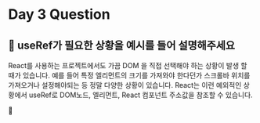 # Day 3 Question



## :memo: useRef가 필요한 상황을 예시를 들어 설명해주세요

React를 사용하는 프로젝트에서도 가끔 DOM 을 직접 선택해야 하는 상황이 발생 할 때가 있습니다. 예를 들어 특정 엘리먼트의 크기를 가져와야 한다던가 스크롤바 위치를 가져오거나 설정해야되는 등 정말 다양한 상황이 있습니다. React는 이런 예외적인 상황에서 useRef로 DOM노드, 엘리먼트, React 컴포넌트 주소값을 참조할 수 있습니다.

:rocket: